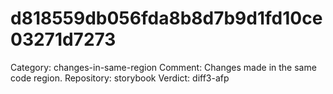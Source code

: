 # d818559db056fda8b8d7b9d1fd10ce03271d7273

Category: changes-in-same-region
Comment: Changes made in the same code region.
Repository: storybook
Verdict: diff3-afp